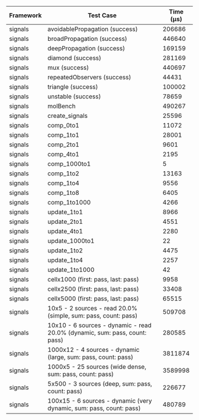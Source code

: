 | Framework | Test Case | Time (μs) |
| --- | --- | --- |
| signals | avoidablePropagation (success) | 206686 |
| signals | broadPropagation (success) | 446640 |
| signals | deepPropagation (success) | 169159 |
| signals | diamond (success) | 281169 |
| signals | mux (success) | 440697 |
| signals | repeatedObservers (success) | 44431 |
| signals | triangle (success) | 100002 |
| signals | unstable (success) | 78659 |
| signals | molBench | 490267 |
| signals | create_signals | 25596 |
| signals | comp_0to1 | 11072 |
| signals | comp_1to1 | 28001 |
| signals | comp_2to1 | 9601 |
| signals | comp_4to1 | 2195 |
| signals | comp_1000to1 | 5 |
| signals | comp_1to2 | 13163 |
| signals | comp_1to4 | 9556 |
| signals | comp_1to8 | 6405 |
| signals | comp_1to1000 | 4266 |
| signals | update_1to1 | 8966 |
| signals | update_2to1 | 4551 |
| signals | update_4to1 | 2280 |
| signals | update_1000to1 | 22 |
| signals | update_1to2 | 4475 |
| signals | update_1to4 | 2257 |
| signals | update_1to1000 | 42 |
| signals | cellx1000 (first: pass, last: pass) | 9958 |
| signals | cellx2500 (first: pass, last: pass) | 33408 |
| signals | cellx5000 (first: pass, last: pass) | 65515 |
| signals | 10x5 - 2 sources - read 20.0% (simple, sum: pass, count: pass) | 509708 |
| signals | 10x10 - 6 sources - dynamic - read 20.0% (dynamic, sum: pass, count: pass) | 280585 |
| signals | 1000x12 - 4 sources - dynamic (large, sum: pass, count: pass) | 3811874 |
| signals | 1000x5 - 25 sources (wide dense, sum: pass, count: pass) | 3589998 |
| signals | 5x500 - 3 sources (deep, sum: pass, count: pass) | 226677 |
| signals | 100x15 - 6 sources - dynamic (very dynamic, sum: pass, count: pass) | 480789 |
